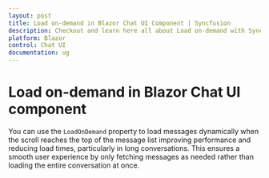 ```yaml
---
layout: post
title: Load on-demand in Blazor Chat UI Component | Syncfusion
description: Checkout and learn here all about Load on-demand with Syncfusion Blazor Chat UI component in Blazor Server App and Blazor WebAssembly App.
platform: Blazor
control: Chat UI
documentation: ug
---
```


# Load on-demand in Blazor Chat UI component

You can use the `LoadOnDemand` property to load messages dynamically when the scroll reaches the top of the message list improving performance and reducing load times, particularly in long conversations. This ensures a smooth user experience by only fetching messages as needed rather than loading the entire conversation at once. 
